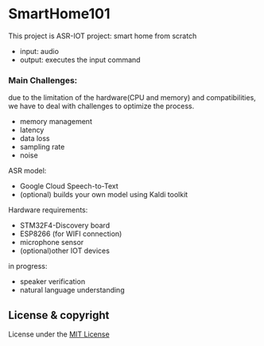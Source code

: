 # SmartHome101

This project is ASR-IOT project: smart home from scratch
- input: audio
- output: executes the input command

### Main Challenges:
due to the limitation of the hardware(CPU and memory) and compatibilities, we have to deal with challenges to optimize the process.
- memory management
- latency
- data loss
- sampling rate
- noise

ASR model:
  - Google Cloud Speech-to-Text
  - (optional) builds your own model using Kaldi toolkit

Hardware requirements:
  - STM32F4-Discovery board
  - ESP8266 (for WIFI connection)
  - microphone sensor
  - (optional)other IOT devices

in progress:
  - speaker verification
  - natural language understanding

## License & copyright
License under the [MIT License](LICENSE.md)
